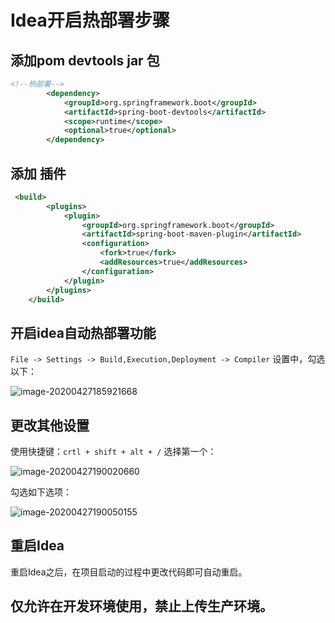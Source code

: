 # Idea开启热部署步骤



## 添加pom  devtools jar 包

```xml
<!--热部署-->
        <dependency>
            <groupId>org.springframework.boot</groupId>
            <artifactId>spring-boot-devtools</artifactId>
            <scope>runtime</scope>
            <optional>true</optional>
        </dependency>
```

## 添加 插件

```xml
 <build>
        <plugins>
            <plugin>
                <groupId>org.springframework.boot</groupId>
                <artifactId>spring-boot-maven-plugin</artifactId>
                <configuration>
                    <fork>true</fork>
                    <addResources>true</addResources>
                </configuration>
            </plugin>
        </plugins>
    </build>
```

## 开启idea自动热部署功能

`File -> Settings -> Build,Execution,Deployment -> Compiler` 设置中，勾选以下：

![image-20200427185921668](https://image.xiaofsu.com/image-20200427185921668.png)



## 更改其他设置

使用快捷键：`crtl + shift + alt + /` 选择第一个：

![image-20200427190020660](https://image.xiaofsu.com/image-20200427190020660.png)

勾选如下选项：

![image-20200427190050155](https://image.xiaofsu.com/image-20200427190050155.png)



## 重启Idea

重启Idea之后，在项目启动的过程中更改代码即可自动重启。



## 仅允许在开发环境使用，禁止上传生产环境。